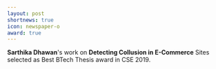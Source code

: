 ```yaml
---
layout: post
shortnews: true
icon: newspaper-o
award: true
---
```

<b>Sarthika Dhawan</b>'s work on <b>Detecting Collusion in E-Commerce</b> Sites selected as Best BTech Thesis award in CSE 2019.
